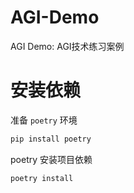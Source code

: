 # AGI-Demo
AGI Demo: AGI技术练习案例


# 安装依赖
准备 `poetry` 环境
```python
pip install poetry
```

poetry 安装项目依赖
```python
poetry install
```